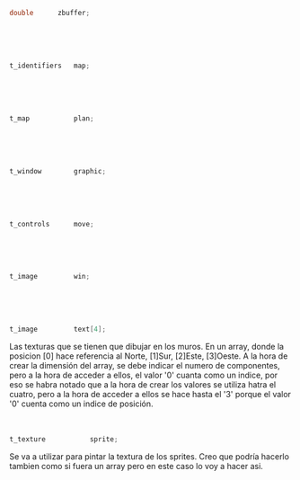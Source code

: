 ```c
double		zbuffer;
```

<br><br><br>


```c
t_identifiers	map;
```

<br><br><br>


```c
t_map			plan;
```

<br><br><br>


```c
t_window		graphic;
```

<br><br><br>


```c
t_controls		move;
```

<br><br><br>


```c
t_image			win;
```

<br><br><br>


```c
t_image			text[4];
```
Las texturas que se tienen que dibujar en los muros. En un array, donde la posicion [0] hace referencia al Norte, [1]Sur, [2]Este, [3]Oeste.
A la hora de crear la dimensión del array, se debe indicar el numero de componentes, pero a la hora de acceder a ellos, el valor '0' cuanta como un indice, por eso se habra notado que a la hora de crear los valores se utiliza hatra el cuatro, pero a la hora de acceder a ellos se hace hasta el '3' porque el valor '0' cuenta como un indice de posición.
<br><br><br>


```c
t_texture			sprite;
```
Se va a utilizar para pintar la textura de los sprites. Creo que podría hacerlo tambien como si fuera un array pero en este caso lo voy a hacer asi.
<br><br><br>


```c

```

<br><br><br>
